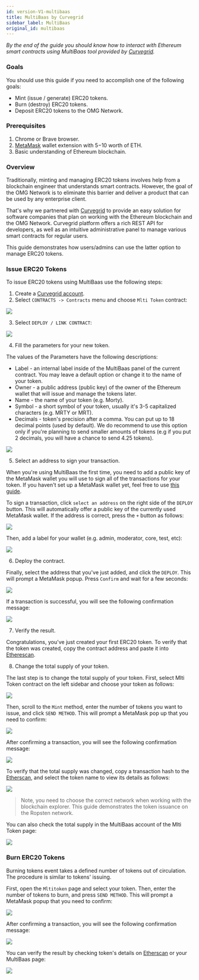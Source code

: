 ```yaml
---
id: version-V1-multibaas
title: MultiBaas by Curvegrid
sidebar_label: MultiBaas
original_id: multibaas
---
```


*By the end of the guide you should know how to interact with Ethereum smart contracts using MultiBaas tool provided by [Curvegrid](https://curvegrid.com/).*

### Goals

You should use this guide if you need to accomplish one of the following goals:
- Mint (issue / generate) ERC20 tokens.
- Burn (destroy) ERC20 tokens.
- Deposit ERC20 tokens to the OMG Network.

### Prerequisites

1. Chrome or Brave browser.
2. [MetaMask](https://MetaMask.io/download.html) wallet extension with $5-$10 worth of ETH.
3. Basic understanding of Ethereum blockchain.

### Overview

Traditionally, minting and managing ERC20 tokens involves help from a blockchain engineer that understands smart contracts. However, the goal of the OMG Network is to eliminate this barrier and deliver a product that can be used by any enterprise client. 

That's why we partnered with [Curvegrid](https://www.curvegrid.com/) to provide an easy solution for software companies that plan on working with the Ethereum blockchain and the OMG Network. Curvegrid platform offers a rich REST API for developers, as well as an intuitive administrative panel to manage various smart contracts for regular users.

This guide demonstrates how users/admins can use the latter option to manage ERC20 tokens.

### Issue ERC20 Tokens

To issue ERC20 tokens using MultiBaas use the following steps:

1. Create a [Curvegrid account](https://console.curvegrid.com/signup).
2. Select `CONTRACTS -> Contracts` menu and choose `Mlti Token` contract:

![](/img/multibaas/01.png)

3. Select `DEPLOY / LINK CONTRACT`:

![](/img/multibaas/02.png)

4. Fill the parameters for your new token.

The values of the Parameters have the following descriptions:
- Label - an internal label inside of the MultiBaas panel of the current contract. You may leave a default option or change it to the name of your token.
- Owner - a public address (public key) of the owner of the Ethereum wallet that will issue and manage the tokens later.
- Name - the name of your token (e.g. Morty).
- Symbol - a short symbol of your token, usually it's 3-5 capitalized characters (e.g. MRTY or MRT).
- Decimals - token's precision after a comma. You can put up to 18 decimal points (used by default). We do recommend to use this option only if you're planning to send smaller amounts of tokens (e.g if you put 2 decimals, you will have a chance to send 4.25 tokens).

![](/img/multibaas/03.png)

5. Select an address to sign your transaction.

When you're using MultiBaas the first time, you need to add a public key of the MetaMask wallet you will use to sign all of the transactions for your token. If you haven't set up a MetaMask wallet yet, feel free to use [this guide](/3rd-party/metamask#install-metamask).

To sign a transaction, click `select an address` on the right side of the `DEPLOY` button. This will automatically offer a public key of the currently used MetaMask wallet. If the address is correct, press the `+` button as follows:

![](/img/multibaas/04.png)

Then, add a label for your wallet (e.g. admin, moderator, core, test, etc):

![](/img/multibaas/05.png)

6. Deploy the contract.

Finally, select the address that you've just added, and click the `DEPLOY`. This will prompt a MetaMask popup. Press `Confirm` and wait for a few seconds:

![](/img/multibaas/07.png)

If a transaction is successful, you will see the following confirmation message:

![](/img/multibaas/08.png)

7. Verify the result.

Congratulations, you've just created your first ERC20 token. To verify that the token was created, copy the contract address and paste it into [Etherescan](https://etherscan.io). 

8. Change the total supply of your token.

The last step is to change the total supply of your token. First, select Mlti Token contract on the left sidebar and choose your token as follows:

![](/img/multibaas/09.png)

Then, scroll to the `Mint` method, enter the number of tokens you want to issue, and click `SEND METHOD`. This will prompt a MetaMask pop up that you need to confirm:

![](/img/multibaas/10.png)

After confirming a transaction, you will see the following confirmation message:

![](/img/multibaas/11.png)

To verify that the total supply was changed, copy a transaction hash to the [Etherscan](https://etherscan.io/), and select the token name to view its details as follows:

![](/img/multibaas/12.png)

> Note, you need to choose the correct network when working with the blockchain explorer. This guide demonstrates the token issuance on the Ropsten network. 

You can also check the total supply in the MultiBaas account of the Mlti Token page:

![](/img/multibaas/13.png)

### Burn ERC20 Tokens

Burning tokens event takes a defined number of tokens out of circulation. The procedure is similar to tokens' issuing. 

First, open the `Mltitoken` page and select your token. Then, enter the number of tokens to burn, and press `SEND METHOD`. This will prompt a MetaMask popup that you need to confirm:

![](/img/multibaas/14.png)

After confirming a transaction, you will see the following confirmation message:

![](/img/multibaas/15.png)

You can verify the result by checking token's details on [Etherscan](https://etherscan.io/) or your MultiBaas page:

![](/img/multibaas/16.png)